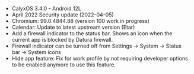 * CalyxOS 3.4.0 - Android 12L
* April 2022 Security update (2022-04-05)
* Chromium: 99.0.4844.88 (version 100 work in progress)
* Calendar: Update to latest upstream version (Etar)
* Add a firewall indicator to the status bar. Shows an icon when the current app is blocked by Datura firewall.
* Firewall indicator can be turned off from Settings -> System -> Status bar -> System icons
* Hide app feature: Fix for work profile by not requiring developer options to be enabled anymore to use this feature.
